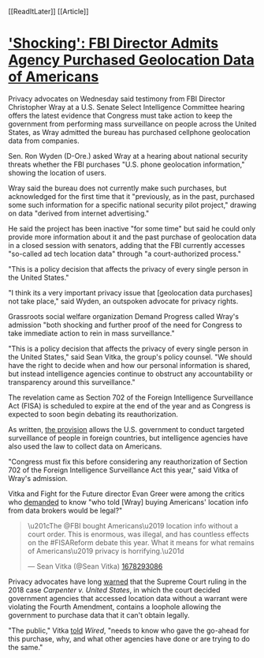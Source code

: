 [[ReadItLater]] [[Article]]

# ['Shocking': FBI Director Admits Agency Purchased Geolocation Data of Americans](https://www.commondreams.org/news/fbi-geolocation-data)

Privacy advocates on Wednesday said testimony from FBI Director Christopher Wray at a U.S. Senate Select Intelligence Committee hearing offers the latest evidence that Congress must take action to keep the government from performing mass surveillance on people across the United States, as Wray admitted the bureau has purchased cellphone geolocation data from companies.

Sen. Ron Wyden (D-Ore.) asked Wray at a hearing about national security threats whether the FBI purchases "U.S. phone geolocation information," showing the location of users.

Wray said the bureau does not currently make such purchases, but acknowledged for the first time that it "previously, as in the past, purchased some such information for a specific national security pilot project," drawing on data "derived from internet advertising."

He said the project has been inactive "for some time" but said he could only provide more information about it and the past purchase of geolocation data in a closed session with senators, adding that the FBI currently accesses "so-called ad tech location data" through "a court-authorized process."

"This is a policy decision that affects the privacy of every single person in the United States."

"I think its a very important privacy issue that \[geolocation data purchases\] not take place," said Wyden, an outspoken advocate for privacy rights.

Grassroots social welfare organization Demand Progress called Wray's admission "both shocking and further proof of the need for Congress to take immediate action to rein in mass surveillance."

"This is a policy decision that affects the privacy of every single person in the United States," said Sean Vitka, the group's policy counsel. "We should have the right to decide when and how our personal information is shared, but instead intelligence agencies continue to obstruct any accountability or transparency around this surveillance."  

The revelation came as Section 702 of the Foreign Intelligence Surveillance Act (FISA) is scheduled to expire at the end of the year and as Congress is expected to soon begin debating its reauthorization.

As written, [the provision](https://www.eff.org/702-spying) allows the U.S. government to conduct targeted surveillance of people in foreign countries, but intelligence agencies have also used the law to collect data on Americans.

"Congress must fix this before considering any reauthorization of Section 702 of the Foreign Intelligence Surveillance Act this year," said Vitka of Wray's admission.

Vitka and Fight for the Future director Evan Greer were among the critics who [demanded](https://twitter.com/evan_greer/status/1633536801468997645) to know "who told \[Wray\] buying Americans' location info from data brokers would be legal?"

> \\u201cThe @FBI bought Americans\\u2019 location info without a court order. This is enormous, was illegal, and has countless effects on the #FISAReform debate this year. What it means for what remains of Americans\\u2019 privacy is horrifying.\\u201d
> 
> — Sean Vitka (@Sean Vitka) [1678293086](https://twitter.com/SeanVitka/status/1633505715930144768)

Privacy advocates have long [warned](https://www.wired.com/story/fbi-purchase-location-data-wray-senate/) that the Supreme Court ruling in the 2018 case *Carpenter v. United States*, in which the court decided government agencies that accessed location data without a warrant were violating the Fourth Amendment, contains a loophole allowing the government to purchase data that it can't obtain legally.

"The public," Vitka [told](https://www.wired.com/story/fbi-purchase-location-data-wray-senate/) *Wired*, "needs to know who gave the go-ahead for this purchase, why, and what other agencies have done or are trying to do the same."